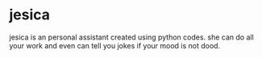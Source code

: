 # jesica
jesica is  an personal assistant created using python codes. she can do all your work and even can tell you jokes if your mood is not dood.
